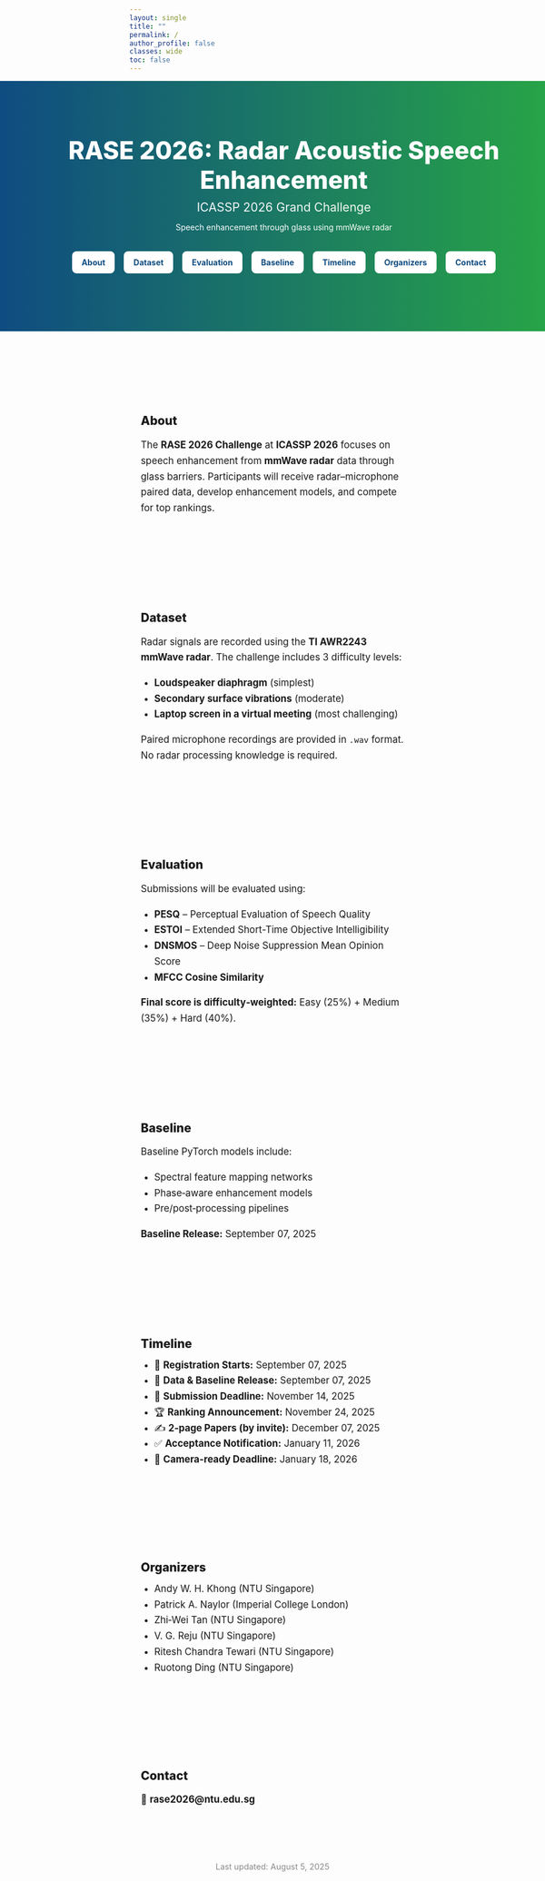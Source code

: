 ```yaml
---
layout: single
title: ""
permalink: /
author_profile: false
classes: wide
toc: false
---
```


<!-- Page-specific styles -->
<style>
  body {
  overflow-x: hidden;
}

  /* 1) Hide the theme masthead and remove the top gap just for this page */
  .masthead { display: none !important; }
  .initial-content { padding-top: 0 !important; }

  /* 2) Full-bleed helper: lets an element break out to full viewport width */
  .full-bleed {
    width: 100vw;
    position: relative;
    left: 50%;
    right: 50%;
    margin-left: -50vw;
    margin-right: -50vw;
  }

  /* 3) Hero (edge-to-edge gradient bar) */
  .hero {
    text-align: center;
    padding: 96px 20px;
    background: linear-gradient(90deg, #0f4c81 0%, #28a745 100%);
    color: #fff;
  }
  .hero h1 { font-size: clamp(2.2rem, 4.5vw, 3.2rem); margin: 0 0 10px; font-weight: 800; }
  .hero p.lead { font-size: clamp(1.1rem, 2.2vw, 1.5rem); margin: 6px 0; opacity: 0.95; }

  /* 4) Anchor buttons under hero */
  .btn-row { margin-top: 28px; }
  .btn {
    display: inline-block;
    background: #fff;
    color: #0f4c81;
    padding: 10px 16px;
    margin: 6px;
    border-radius: 8px;
    text-decoration: none;
    font-weight: 700;
    border: 1px solid rgba(255,255,255,0.25);
    transition: transform .05s ease, background .15s ease, box-shadow .15s ease;
  }
  .btn:hover { background: #f1f1f1; transform: translateY(-1px); box-shadow: 0 2px 10px rgba(0,0,0,.06); }

  /* 5) Sections */
  section { padding: 60px 20px; max-width: 1100px; margin: 0 auto; }
  section h2 { font-weight: 800; margin-bottom: 12px; }
  section p, section li { font-size: 1.05rem; line-height: 1.65; }
  ul { margin-top: 6px; }

  /* 6) Small footer note */
  .updated { text-align: center; font-size: .9rem; color: #8a8a8a; margin: 18px 0 40px; }
  
    /* 7) Remove RSS feed icon in footer */
    .page__footer {
  display: none !important;
}
  /* 8) Remove extra space above banner */
  .page__inner-wrap {
    padding-top: 0 !important;
    margin-top: 0 !important;
  }

</style>

<!-- Hero Banner (full width) -->
<header class="hero full-bleed">
  <h1>RASE 2026: Radar Acoustic Speech Enhancement</h1>
  <p class="lead">ICASSP 2026 Grand Challenge</p>
  <p>Speech enhancement through glass using mmWave radar</p>

  <div class="btn-row">
    <a href="#about" class="btn">About</a>
    <a href="#dataset" class="btn">Dataset</a>
    <a href="#evaluation" class="btn">Evaluation</a>
    <a href="#baseline" class="btn">Baseline</a>
    <a href="#timeline" class="btn">Timeline</a>
    <a href="#organizers" class="btn">Organizers</a>
    <a href="#contact" class="btn">Contact</a>
  </div>
</header>

<section id="about">
  <h2>About</h2>
  <p>
    The <strong>RASE 2026 Challenge</strong> at <strong>ICASSP 2026</strong> focuses on
    speech enhancement from <strong>mmWave radar</strong> data through glass barriers.
    Participants will receive radar–microphone paired data, develop enhancement models,
    and compete for top rankings.
  </p>
</section>

<section id="dataset">
  <h2>Dataset</h2>
  <p>Radar signals are recorded using the <strong>TI AWR2243 mmWave radar</strong>. The challenge includes 3 difficulty levels:</p>
  <ul>
    <li><strong>Loudspeaker diaphragm</strong> (simplest)</li>
    <li><strong>Secondary surface vibrations</strong> (moderate)</li>
    <li><strong>Laptop screen in a virtual meeting</strong> (most challenging)</li>
  </ul>
  <p>Paired microphone recordings are provided in <code>.wav</code> format. No radar processing knowledge is required.</p>
</section>

<section id="evaluation">
  <h2>Evaluation</h2>
  <p>Submissions will be evaluated using:</p>
  <ul>
    <li><strong>PESQ</strong> – Perceptual Evaluation of Speech Quality</li>
    <li><strong>ESTOI</strong> – Extended Short-Time Objective Intelligibility</li>
    <li><strong>DNSMOS</strong> – Deep Noise Suppression Mean Opinion Score</li>
    <li><strong>MFCC Cosine Similarity</strong></li>
  </ul>
  <p><strong>Final score is difficulty‑weighted:</strong> Easy (25%) + Medium (35%) + Hard (40%).</p>
</section>

<section id="baseline">
  <h2>Baseline</h2>
  <p>Baseline PyTorch models include:</p>
  <ul>
    <li>Spectral feature mapping networks</li>
    <li>Phase‑aware enhancement models</li>
    <li>Pre/post‑processing pipelines</li>
  </ul>
  <p><strong>Baseline Release:</strong> September 07, 2025</p>
</section>

<section id="timeline">
  <h2>Timeline</h2>
  <ul>
    <li>📅 <strong>Registration Starts:</strong> September 07, 2025</li>
    <li>📂 <strong>Data & Baseline Release:</strong> September 07, 2025</li>
    <li>🧪 <strong>Submission Deadline:</strong> November 14, 2025</li>
    <li>🏆 <strong>Ranking Announcement:</strong> November 24, 2025</li>
    <li>✍️ <strong>2‑page Papers (by invite):</strong> December 07, 2025</li>
    <li>✅ <strong>Acceptance Notification:</strong> January 11, 2026</li>
    <li>📌 <strong>Camera‑ready Deadline:</strong> January 18, 2026</li>
  </ul>
</section>

<section id="organizers">
  <h2>Organizers</h2>
  <ul>
    <li>Andy W. H. Khong (NTU Singapore)</li>
    <li>Patrick A. Naylor (Imperial College London)</li>
    <li>Zhi‑Wei Tan (NTU Singapore)</li>
    <li>V. G. Reju (NTU Singapore)</li>
    <li>Ritesh Chandra Tewari (NTU Singapore)</li>
    <li>Ruotong Ding (NTU Singapore)</li>
  </ul>
</section>

<section id="contact">
  <h2>Contact</h2>
  <p>📧 <strong>rase2026@ntu.edu.sg</strong></p>
</section>

<p class="updated">Last updated: August 5, 2025</p>
